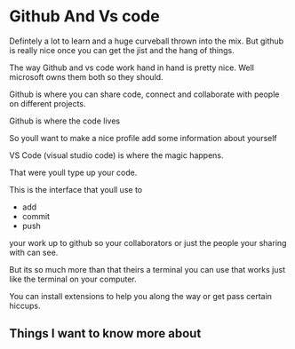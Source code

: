 # Github And Vs code

Defintely a lot to learn and a huge curveball thrown into the mix. But github is really nice once you can get the jist and the hang of things.

The way Github and vs code work hand in hand is pretty nice. Well microsoft owns them both so they should.

Github is where you can share code, connect and collaborate with people on different projects.

Github is where the code lives

So youll want to  make a nice profile add some information about yourself

VS Code (visual studio code) is where the magic happens.

That were youll type up your code.

This is the interface that youll use to

- add
- commit
- push

your work up to github so your collaborators or just the people your sharing with can see.

But its so much more than that theirs a terminal you can use that works just like the terminal on your computer.

You can install extensions to help you along the way or get pass certain hiccups.

## Things I want to know more about
